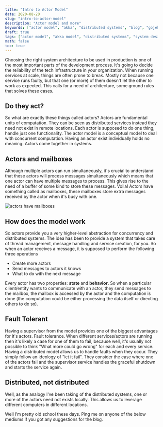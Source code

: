 ```yaml
---
title: "Intro to Actor Model"
date: 2020-08-20
slug: "intro-to-actor-model"
description: "Actor model and more"
keywords: ["actor model", "akka", "distributed systems", "blog", "gojek"]
draft: true
tags: ["actor model", "akka model", "distributed systems", "system design"]
math: false
toc: true
---
```


Choosing the right system architecture to be used in production is one of the most important parts of the development process. It's going to decide the reliability of the tech infrastructure in your organization. When running services at scale, things are often prone to break. Mostly not because one service runs faulty, but that one (or more) of them doesn't let the other to work as expected. This calls for a need of architecture, some ground rules that solves these cases.

## Do they act?

So what are exactly these things called actors? Actors are fundamental units of computation. They can be seen as distributed services instead they need not exist in remote locations. Each actor is supposed to do one thing, handle just one functionality. The actor model is a conceptual model to deal with concurrent computation. Having an actor exist individually holds no meaning. Actors come together in systems.

## Actors and mailboxes

Although multiple actors can run simultaneously, it's crucial to understand that these actors will process messages simultaneously which means that one actor can have multiple messages to process. This gives rise to the need of a buffer of some kind to store these messages. Voila! Actors have something called as mailboxes, these mailboxes store extra messages received by the actor when it's busy with one.

![actors have mailboxes](../actors-have-mailboxes.png)

## How does the model work

So actors provide you a very higher-level abstraction for concurrency and distributed systems. The idea has been to provide a system that takes care of thread management, message handling and service creation, for you. So when an actor receives a message, it is supposed to perform the following three operations

- Create more actors
- Send messages to actors it knows
- What to do with the next message

Every actor has two properties: **state** and **behavior**. So when a particular client/entity wants to communicate with an actor, they send messages to the mailbox, the mailbox is accessed by the actor and the computation is done (the computation could be either processing the data itself or directing others to do so).

## Fault Tolerant

Having a supervisor from the model provides one of the biggest advantages for it's actors. Fault tolerance. When different services/actors are running then it's likely a case for one of them to fail, because well, it's usually not possible to think "What more could go wrong" for each and every service. Having a distributed model allows us to handle faults when they occur. They simply follow an ideology of "let it fail". They consider the case where one of the actors fail and the supervisor service handles the graceful shutdown and starts the service again.

## Distributed, not distributed

Well, as the analogy I've been taking of the distributed systems, one or more of the actors need not exists locally. This allows us to leverage different computers in different locations.

Well I'm pretty old school these days. Ping me on anyone of the below mediums if you got any suggestions for the blog.
